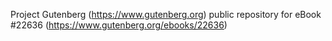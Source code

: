 Project Gutenberg (https://www.gutenberg.org) public repository for eBook #22636 (https://www.gutenberg.org/ebooks/22636)
